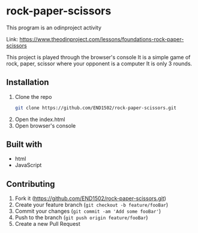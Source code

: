 # rock-paper-scissors
This program is an odinproject activity

Link: https://www.theodinproject.com/lessons/foundations-rock-paper-scissors

This project is played through the browser's console
It is a simple game of rock, paper, scissor where your opponent is a computer
It is only 3 rounds.

## Installation
1. Clone the repo
    ```sh
   git clone https://github.com/END1502/rock-paper-scissors.git
   ```
2. Open the index.html
3. Open browser's console

## Built with
* html
* JavaScript

## Contributing

1. Fork it (<https://github.com/END1502/rock-paper-scissors.git>)
2. Create your feature branch (`git checkout -b feature/fooBar`)
3. Commit your changes (`git commit -am 'Add some fooBar'`)
4. Push to the branch (`git push origin feature/fooBar`)
5. Create a new Pull Request
